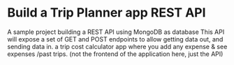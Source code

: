 # Build a Trip Planner app REST API 
A sample project building a REST API using MongoDB as database
This API will expose a set of GET and POST endpoints to allow getting data out, and sending data in.
a trip cost calculator app where you add any expense  & see expenses /past trips.
(not the frontend of the application here, just the API)

